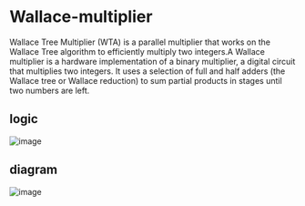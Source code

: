 # Wallace-multiplier
Wallace Tree Multiplier (WTA) is a parallel multiplier that works on the Wallace Tree algorithm to efficiently multiply two integers.A Wallace multiplier is a hardware implementation of a binary multiplier, a digital circuit that multiplies two integers. It uses a selection of full and half adders (the Wallace tree or Wallace reduction) to sum partial products in stages until two numbers are left. 
## logic
![image](https://user-images.githubusercontent.com/121082711/230145944-aa439399-7bc6-4d6e-af8a-984a77b77603.png)
## diagram
![image](https://user-images.githubusercontent.com/121082711/230146220-21bf43fa-7ffd-435f-a907-2f04a25ef0ea.png)

